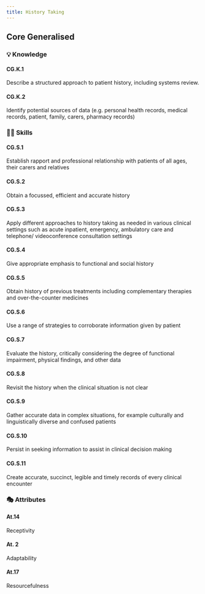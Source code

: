 ```yaml
---
title: History Taking
---
```


## Core Generalised

### 💡 Knowledge

#### CG.K.1

Describe a structured approach to patient history, including systems review. 

#### CG.K.2

Identify potential sources of data (e.g. personal health records, medical records, patient, family, carers, pharmacy records)

### 🤹‍♀️ Skills

#### CG.S.1

Establish rapport and professional relationship with patients of all ages, their carers and relatives 

#### CG.S.2

Obtain a focussed, efficient and accurate history 

#### CG.S.3

Apply different approaches to history taking as needed in various clinical settings such as acute inpatient, emergency, ambulatory care and telephone/ videoconference consultation settings 

#### CG.S.4

Give appropriate emphasis to functional and social history 

#### CG.S.5

Obtain history of previous treatments including complementary therapies and over-the-counter medicines 

#### CG.S.6

Use a range of strategies to corroborate information given by patient 

#### CG.S.7

Evaluate the history, critically considering the degree of functional impairment, physical findings, and other data 

#### CG.S.8

Revisit the history when the clinical situation is not clear 

#### CG.S.9

Gather accurate data in complex situations, for example culturally and linguistically diverse and confused patients 

#### CG.S.10

Persist in seeking information to assist in clinical decision making

#### CG.S.11

Create accurate, succinct, legible and timely records of every clinical encounter

### 🎭 Attributes

#### At.14

Receptivity

#### At. 2 

Adaptability

#### At.17

Resourcefulness

